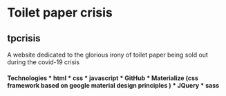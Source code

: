 # Toilet paper crisis
## tpcrisis
A website dedicated to the glorious irony of toilet paper being sold out during the covid-19 crisis

#### Technologies                                                                                                       * html                                                                                                              * css                                                                                                               * javascript                                                                                                        * GitHub                                                                                                            * Materialize (css framework based on google material design principles )                                           * JQuery                                                                                                            * sass                                                